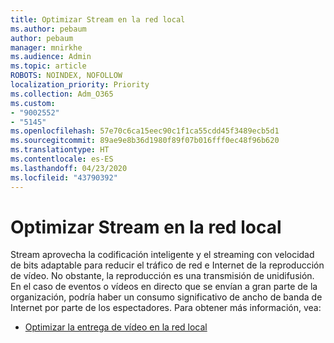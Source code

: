 ```yaml
---
title: Optimizar Stream en la red local
ms.author: pebaum
author: pebaum
manager: mnirkhe
ms.audience: Admin
ms.topic: article
ROBOTS: NOINDEX, NOFOLLOW
localization_priority: Priority
ms.collection: Adm_O365
ms.custom:
- "9002552"
- "5145"
ms.openlocfilehash: 57e70c6ca15eec90c1f1ca55cdd45f3489ecb5d1
ms.sourcegitcommit: 89ae9e8b36d1980f89f07b016fff0ec48f96b620
ms.translationtype: HT
ms.contentlocale: es-ES
ms.lasthandoff: 04/23/2020
ms.locfileid: "43790392"
---
```

# <a name="optimizing-stream-within-my-local-network"></a>Optimizar Stream en la red local

Stream aprovecha la codificación inteligente y el streaming con velocidad de bits adaptable para reducir el tráfico de red e Internet de la reproducción de vídeo. No obstante, la reproducción es una transmisión de unidifusión. En el caso de eventos o vídeos en directo que se envían a gran parte de la organización, podría haber un consumo significativo de ancho de banda de Internet por parte de los espectadores. Para obtener más información, vea:

- [Optimizar la entrega de vídeo en la red local](https://docs.microsoft.com/stream/network-overview#optimizing-video-delivery-within-my-local-network)
